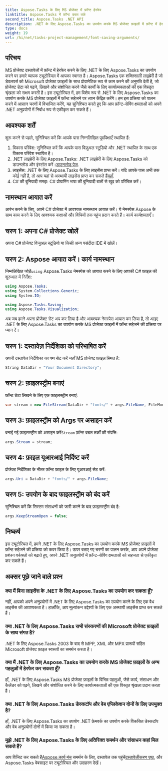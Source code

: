 ```yaml
---
title: Aspose.Tasks के लिए MS प्रोजेक्ट में फ़ॉन्ट हेरफेर
linktitle: Aspose.Tasks में फ़ॉन्ट बचत तर्क
second_title: Aspose.Tasks .NET API
description: .NET के लिए Aspose.Tasks का उपयोग करके MS प्रोजेक्ट फ़ाइलों में फ़ॉन्ट में हेरफेर करना सीखें। डेवलपर्स के लिए चरण-दर-चरण मार्गदर्शिका.
type: docs
weight: 19
url: /hi/net/tasks-project-management/font-saving-arguments/
---
```

## परिचय
MS प्रोजेक्ट दस्तावेज़ों में फ़ॉन्ट में हेरफेर करने के लिए .NET के लिए Aspose.Tasks का उपयोग करने पर हमारे व्यापक ट्यूटोरियल में आपका स्वागत है। Aspose.Tasks एक शक्तिशाली लाइब्रेरी है जो डेवलपर्स को Microsoft प्रोजेक्ट फ़ाइलों के साथ प्रोग्रामेटिक रूप से काम करने की अनुमति देती है, जो प्रोजेक्ट डेटा को पढ़ने, लिखने और संशोधित करने जैसे कार्यों के लिए कार्यात्मकताओं की एक विस्तृत श्रृंखला को सक्षम करती है।
इस ट्यूटोरियल में, हम विशेष रूप से .NET के लिए Aspose.Tasks का उपयोग करके MS प्रोजेक्ट फ़ाइलों में फ़ॉन्ट सहेजने पर ध्यान केंद्रित करेंगे। हम इस प्रक्रिया को पालन करने में आसान चरणों में विभाजित करेंगे, यह सुनिश्चित करते हुए कि आप फ़ॉन्ट-सेविंग क्षमताओं को अपने .NET अनुप्रयोगों में निर्बाध रूप से एकीकृत कर सकते हैं।
## आवश्यक शर्तें
शुरू करने से पहले, सुनिश्चित करें कि आपके पास निम्नलिखित पूर्वापेक्षाएँ स्थापित हैं:
1. विकास परिवेश: सुनिश्चित करें कि आपके पास विज़ुअल स्टूडियो और .NET स्थापित के साथ एक विकास परिवेश स्थापित है।
2.  .NET लाइब्रेरी के लिए Aspose.Tasks: .NET लाइब्रेरी के लिए Aspose.Tasks को डाउनलोड और इंस्टॉल करें।[डाउनलोड पेज](https://releases.aspose.com/tasks/net/).
3.  लाइसेंस: .NET के लिए Aspose.Tasks के लिए लाइसेंस प्राप्त करें। यदि आपके पास अभी तक कोई नहीं है, तो आप यहां से अस्थायी लाइसेंस प्राप्त कर सकते हैं[यहाँ](https://purchase.aspose.com/temporary-license/).
4. C# की बुनियादी समझ: C# प्रोग्रामिंग भाषा की बुनियादी बातों से खुद को परिचित करें।

## नामस्थान आयात करें
आरंभ करने के लिए, अपने C# प्रोजेक्ट में आवश्यक नामस्थान आयात करें। ये नेमस्पेस Aspose के साथ काम करने के लिए आवश्यक कक्षाओं और विधियों तक पहुंच प्रदान करते हैं। कार्य कार्यक्षमताएँ।
## चरण 1: अपना C# प्रोजेक्ट खोलें
अपना C# प्रोजेक्ट विजुअल स्टूडियो या किसी अन्य पसंदीदा IDE में खोलें।
## चरण 2: Aspose आयात करें। कार्य नामस्थान
 निम्नलिखित जोड़ें`using` Aspose.Tasks नेमस्पेस को आयात करने के लिए आपकी C# फ़ाइल की शुरुआत में निर्देश:
```csharp
using Aspose.Tasks;
using System.Collections.Generic;
using System.IO;

using Aspose.Tasks.Saving;
using Aspose.Tasks.Visualization;
```

अब जब हमने अपना प्रोजेक्ट सेट अप कर लिया है और आवश्यक नेमस्पेस आयात कर लिया है, तो आइए .NET के लिए Aspose.Tasks का उपयोग करके MS प्रोजेक्ट फ़ाइलों में फ़ॉन्ट सहेजने की प्रक्रिया पर ध्यान दें।
## चरण 1: दस्तावेज़ निर्देशिका को परिभाषित करें
अपनी दस्तावेज़ निर्देशिका का पथ सेट करें जहाँ MS प्रोजेक्ट फ़ाइल स्थित है:
```csharp
String DataDir = "Your Document Directory";
```
## चरण 2: फ़ाइलस्ट्रीम बनाएं
फ़ॉन्ट डेटा लिखने के लिए एक फ़ाइलस्ट्रीम बनाएं:
```csharp
var stream = new FileStream(DataDir + "fonts/" + args.FileName, FileMode.Create);
```
## चरण 3: फ़ाइलस्ट्रीम को Args पर असाइन करें
 बनाई गई फ़ाइलस्ट्रीम को असाइन करें`Stream` फ़ॉन्ट बचत तर्कों की संपत्ति:
```csharp
args.Stream = stream;
```
## चरण 4: फ़ाइल यूआरआई निर्दिष्ट करें
प्रोजेक्ट निर्देशिका के भीतर फ़ॉन्ट फ़ाइल के लिए यूआरआई सेट करें:
```csharp
args.Uri = DataDir + "fonts/" + args.FileName;
```
## चरण 5: उपयोग के बाद फाइलस्ट्रीम को बंद करें
सुनिश्चित करें कि सिस्टम संसाधनों को जारी करने के बाद फ़ाइलस्ट्रीम बंद है:
```csharp
args.KeepStreamOpen = false;
```

## निष्कर्ष
इस ट्यूटोरियल में, हमने .NET के लिए Aspose.Tasks का उपयोग करके MS प्रोजेक्ट फ़ाइलों में फ़ॉन्ट सहेजने की प्रक्रिया को कवर किया है। ऊपर बताए गए चरणों का पालन करके, आप अपने प्रोजेक्ट प्रबंधन वर्कफ़्लो को बढ़ाते हुए, अपने .NET अनुप्रयोगों में फ़ॉन्ट-सेविंग क्षमताओं को सहजता से एकीकृत कर सकते हैं।
## अक्सर पूछे जाने वाले प्रश्न
### क्या मैं बिना लाइसेंस के .NET के लिए Aspose.Tasks का उपयोग कर सकता हूँ?
नहीं, आपको अपने अनुप्रयोगों में .NET के लिए Aspose.Tasks का उपयोग करने के लिए एक वैध लाइसेंस की आवश्यकता है। हालाँकि, आप मूल्यांकन उद्देश्यों के लिए एक अस्थायी लाइसेंस प्राप्त कर सकते हैं।
### क्या .NET के लिए Aspose.Tasks सभी संस्करणों की Microsoft प्रोजेक्ट फ़ाइलों के साथ संगत है?
.NET के लिए Aspose.Tasks 2003 के बाद से MPP, XML और MPX प्रारूपों सहित Microsoft प्रोजेक्ट फ़ाइल स्वरूपों का समर्थन करता है।
### क्या मैं .NET के लिए Aspose.Tasks का उपयोग करके MS प्रोजेक्ट फ़ाइलों के अन्य पहलुओं में हेरफेर कर सकता हूँ?
हाँ, .NET के लिए Aspose.Tasks MS प्रोजेक्ट फ़ाइलों के विभिन्न पहलुओं, जैसे कार्य, संसाधन और कैलेंडर को पढ़ने, लिखने और संशोधित करने के लिए कार्यात्मकताओं की एक विस्तृत श्रृंखला प्रदान करता है।
### क्या .NET के लिए Aspose.Tasks डेस्कटॉप और वेब एप्लिकेशन दोनों के लिए उपयुक्त है?
हाँ, .NET के लिए Aspose.Tasks का उपयोग .NET फ्रेमवर्क का उपयोग करके विकसित डेस्कटॉप और वेब अनुप्रयोगों दोनों में किया जा सकता है।
### मुझे .NET के लिए Aspose.Tasks के लिए अतिरिक्त समर्थन और संसाधन कहां मिल सकते हैं?
 आप विजिट कर सकते हैं[Aspose.कार्य मंच](https://forum.aspose.com/c/tasks/15) समर्थन के लिए, दस्तावेज़ तक पहुंचें[दस्तावेज़ीकरण पृष्ठ](https://reference.aspose.com/tasks/net/), और Aspose.Tasks वेबसाइट पर ट्यूटोरियल और उदाहरण देखें।